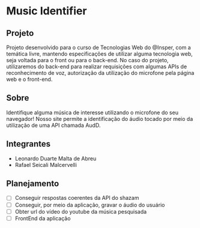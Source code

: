 # Music Identifier
## Projeto
Projeto desenvolvido para o curso de Tecnologias Web do @Insper, com a temática livre, mantendo especificações de utilizar alguma tecnologia web, seja voltada para o front ou para o back-end. No caso do projeto, utilizaremos do back-end para realizar requisições com algumas APIs de reconhecimento de voz, autorização da utilização do microfone pela página web e o front-end.

## Sobre
Identifique alguma música de interesse utilizando o microfone do seu navegador! Nosso site permite a identificação do áudio tocado por meio da utilização de uma API chamada AudD.

## Integrantes
* Leonardo Duarte Malta de Abreu
* Rafael Seicali Malcervelli

## Planejamento 
- [ ] Conseguir respostas coerentes da API do shazam
- [ ] Conseguir, por meio da aplicação, gravar o áudio do usuário
- [ ] Obter url do vídeo do youtube da música pesquisada
- [ ] FrontEnd da aplicação
